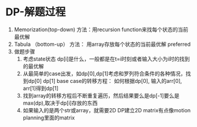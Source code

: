 # DP-解题过程

1.  Memorization\(top-down\) 方法：用recursion function来找每个状态的当前最优解
2. Tabula （bottom-up） 方法： 用array存放每个状态的当前最优解 preferred
3. 做题步骤
   1. 考虑state状态 dp\[i\]是什么，一般都是在t=i时刻或者输入大小为i时的找到的最优解
   2. 从最简单的case出发，如dp\[0\],dp\[1\]考虑和罗列符合条件的各种情况，找到dp\[0\] dp\[1\] base case的转移方程： 如何根据dp\[0\], 输入的arr\[0\], arr\[1\]得到dp\[1\]
   3. 找到array的转移方程后不断重复遍历，然后结果要么是dp\[-1\]要么是max\(dp\),取决于dp\[i\]存放的东西
   4. 如果输入的是两个str或array，就需要2D DP建立2D matrix有点像motion planning里面的matrix

